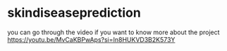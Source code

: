 # skindiseaseprediction
you can go through the video if you want to know more about the project
https://youtu.be/MvCaKBPwAps?si=In8HUKVD3B2K573Y
